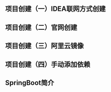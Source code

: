 ## 项目创建（一）IDEA联网方式创建




## 项目创建（二）官网创建



## 项目创建（三）阿里云镜像



## 项目创建（四）手动添加依赖





## SpringBoot简介




